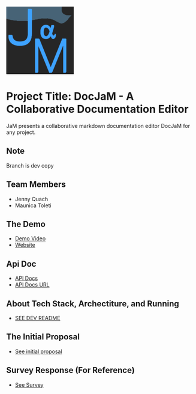 
![](./client/public/apple-touch-icon.png)

# Project Title: DocJaM - A Collaborative Documentation Editor
JaM presents a collaborative markdown documentation editor DocJaM for any project. 

## Note 
Branch is dev copy

## Team Members
* Jenny Quach
* Maunica Toleti

## The Demo 
* [Demo Video](https://youtu.be/HADROVEY9WM)
* [Website](https://rocky-forest-98292.herokuapp.com/)

## Api Doc
* [API Docs](api-doc.md)
* [API Docs URL](https://rocky-forest-98292.herokuapp.com/api)

## About Tech Stack, Archectiture, and Running
* [SEE DEV README](DEV-README.md)

## The Initial Proposal
* [See initial proposal](initial-proposal.md)

## Survey Response (For Reference)
* [See Survey](survey-response.md)

